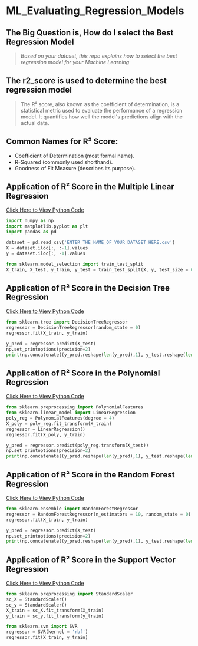 # ML_Evaluating_Regression_Models

## The Big Question is, How do I select the Best Regression Model
> _Based on your dataset, this repo explains how to select the best regression model for your Machine Learning_

## The r2_score is used to determine the best regression model
> The R² score, also known as the coefficient of determination, is a statistical metric used to evaluate the performance of a regression model. It quantifies how well the model's predictions align with the actual data.

## Common Names for R² Score:
+ Coefficient of Determination (most formal name).
+ R-Squared (commonly used shorthand).
+ Goodness of Fit Measure (describes its purpose).

## Application of R² Score in the Multiple Linear Regression
[Click Here to View Python Code](https://colab.research.google.com/drive/1Mky8jQRiDqO_MTZL6uxKrpXXkgbZ54aV#scrollTo=xPagAOKDywV4)

```python
import numpy as np
import matplotlib.pyplot as plt
import pandas as pd
```
```python
dataset = pd.read_csv('ENTER_THE_NAME_OF_YOUR_DATASET_HERE.csv')
X = dataset.iloc[:, :-1].values
y = dataset.iloc[:, -1].values
```
```python
from sklearn.model_selection import train_test_split
X_train, X_test, y_train, y_test = train_test_split(X, y, test_size = 0.2, random_state = 0)
```

## Application of R² Score in the Decision Tree Regression
[Click Here to View Python Code](https://colab.research.google.com/drive/1fp-4iiJRRHJXQ0hBaGH-tgPx97a6wVvn#scrollTo=EebHA3EOIkQK)

```python
from sklearn.tree import DecisionTreeRegressor
regressor = DecisionTreeRegressor(random_state = 0)
regressor.fit(X_train, y_train)
```
```python
y_pred = regressor.predict(X_test)
np.set_printoptions(precision=2)
print(np.concatenate((y_pred.reshape(len(y_pred),1), y_test.reshape(len(y_test),1)),1))
```

## Application of R² Score in the Polynomial Regression
[Click Here to View Python Code](https://colab.research.google.com/drive/1wyWoplvf7TN2nU_j0nkDc4kDUew-EYXs#scrollTo=36aFLFBK9pMk)

```python
from sklearn.preprocessing import PolynomialFeatures
from sklearn.linear_model import LinearRegression
poly_reg = PolynomialFeatures(degree = 4)
X_poly = poly_reg.fit_transform(X_train)
regressor = LinearRegression()
regressor.fit(X_poly, y_train)
```
```python
y_pred = regressor.predict(poly_reg.transform(X_test))
np.set_printoptions(precision=2)
print(np.concatenate((y_pred.reshape(len(y_pred),1), y_test.reshape(len(y_test),1)),1))
```

## Application of R² Score in the Random Forest Regression
[Click Here to View Python Code](https://colab.research.google.com/drive/1YqfzTHXBQh-SwJMOUh_WHoCxYkeZP8Oq)

```python
from sklearn.ensemble import RandomForestRegressor
regressor = RandomForestRegressor(n_estimators = 10, random_state = 0)
regressor.fit(X_train, y_train)
```
```python
y_pred = regressor.predict(X_test)
np.set_printoptions(precision=2)
print(np.concatenate((y_pred.reshape(len(y_pred),1), y_test.reshape(len(y_test),1)),1))
```

## Application of R² Score in the Support Vector Regression
[Click Here to View Python Code](https://colab.research.google.com/drive/1j4AZl3O4lXvT_aCkUC4NR5HmLyNhXqJA#scrollTo=y6R4rt_GRz15)

```python
from sklearn.preprocessing import StandardScaler
sc_X = StandardScaler()
sc_y = StandardScaler()
X_train = sc_X.fit_transform(X_train)
y_train = sc_y.fit_transform(y_train)
```
```python
from sklearn.svm import SVR
regressor = SVR(kernel = 'rbf')
regressor.fit(X_train, y_train)
```

